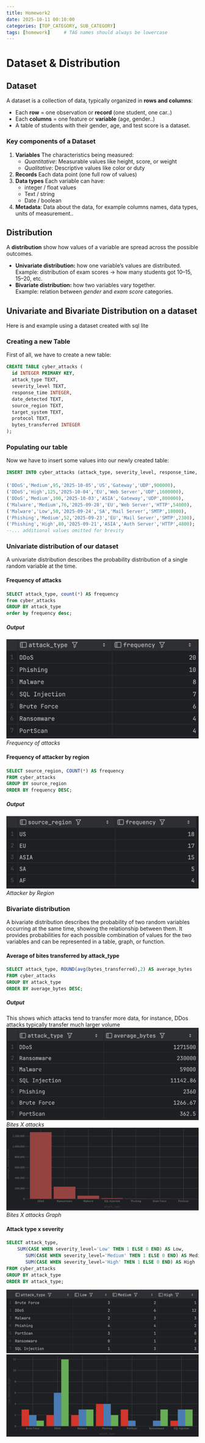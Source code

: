 ```yaml
---
title: Homework2
date: 2025-10-11 00:10:00 
categories: [TOP_CATEGORY, SUB_CATEGORY]
tags: [homework]     # TAG names should always be lowercase
---
```


# Dataset & Distribution

## Dataset

A dataset is a collection of data, typically organized in **rows and columns**:

- Each **row** = one observation or **record** (one student, one car..)
- Each **columns** = one feature or **variable** (age, gender..)
- A table of students with their gender, age, and test score is a dataset.

### Key components of a Dataset

1. **Variables**
   The characteristics being measured:
   - *Quantitative*: Measurable values like height, score, or weight
   - *Qualitative*: Descriptive values like color or duty
2. **Records**
   Each data point (one full row of values)
3. **Data types**
   Each variable can have:
   - integer / float values
   - Text / string
   - Date / boolean
4. **Metadata**:
   Data about the data, for example columns names, data types, units of measurement..

## Distribution

A **distribution** show how values of a variable are spread across the possible outcomes.

- **Univariate distribution:** how one variable’s values are distributed.  
    Example: distribution of exam scores → how many students got 10–15, 15–20, etc.
- **Bivariate distribution:** how two variables vary together.  
    Example: relation between *gender* and *exam score* categories.

## Univariate and Bivariate Distribution on a dataset

Here is and example using a dataset created with sql lite

### Creating a new Table

First of all, we have to create a new table:

```sql
CREATE TABLE cyber_attacks (
  id INTEGER PRIMARY KEY,
  attack_type TEXT,
  severity_level TEXT,
  response_time INTEGER,
  date_detected TEXT,
  source_region TEXT,
  target_system TEXT,
  protocol TEXT,
  bytes_transferred INTEGER
);
```


### Populating our table

Now we have to insert some values into our newly created table:

```sql
INSERT INTO cyber_attacks (attack_type, severity_level, response_time, date_detected, source_region, target_system, protocol, bytes_transferred) VALUES

('DDoS','Medium',95,'2025-10-05','US','Gateway','UDP',900000),
('DDoS','High',125,'2025-10-04','EU','Web Server','UDP',1600000),
('DDoS','Medium',100,'2025-10-03','ASIA','Gateway','UDP',800000),
('Malware','Medium',76,'2025-09-28','EU','Web Server','HTTP',54000),
('Malware','Low',50,'2025-09-24','SA','Mail Server','SMTP',18000),
('Phishing','Medium',52,'2025-09-23','EU','Mail Server','SMTP',2300),
('Phishing','High',80,'2025-09-21','ASIA','Auth Server','HTTP',4800);
--... additional values omitted for brevity
```

### Univariate distribution of our dataset

A univariate distribution describes the probability distribution of a single random variable at the time.

#### Frequency of attacks

```sql
SELECT attack_type, count(*) AS frequency  
from cyber_attacks  
GROUP BY attack_type  
order by frequency desc;
```

##### Output

![FrequecyOfAttacks](/images/hw2/1frequency_of_attacks_output.png)
_Frequency of attacks_

#### Frequency of attacker by region

```sql
SELECT source_region, COUNT(*) AS frequency  
FROM cyber_attacks  
GROUP BY source_region  
ORDER BY frequency DESC;
```

##### Output

![img-description](/images/hw2/2attacker_by_region.png)
_Attacker by Region_

### Bivariate distribution

A bivariate distribution describes the probability of two random variables occurring at the same time, showing the relationship between them. It provides probabilities for each possible combination of values for the two variables and can be represented in a table, graph, or function.

#### Average of bites transferred by attack_type

```sql
SELECT attack_type, ROUND(avg(bytes_transferred),2) AS average_bytes  
FROM cyber_attacks  
GROUP BY attack_type  
ORDER BY average_bytes DESC;
```

##### Output

This shows which attacks tend to transfer more data, for instance, DDos attacks typically transfer much larger volume
![](/images/hw2/3bites_x_attack.png)
_Bites X attacks_
![](/images/hw2/4bites_x_attack_output.png)
_Bites X attacks Graph_

#### Attack type x severity

```sql
SELECT attack_type,  
    SUM(CASE WHEN severity_level='Low' THEN 1 ELSE 0 END) AS Low,  
       SUM(CASE WHEN severity_level='Medium' THEN 1 ELSE 0 END) AS Medium,  
       SUM(CASE WHEN severity_level='High' THEN 1 ELSE 0 END) AS High  
FROM cyber_attacks  
GROUP BY attack_type  
ORDER BY attack_type;
```

![](/images/hw2/5attack_type_x_sec.png)
![](/images/hw2/6attack_type_x_sec_output.png)

